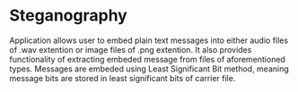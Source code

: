 # Steganography
Application allows user to embed plain text messages into either audio files of .wav extention or image files of .png extention. 
It also provides functionality of extracting embeded message from files of aforementioned types.
Messages are embeded using Least Significant Bit method, meaning message bits are stored in least significant bits of carrier file.

